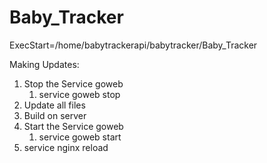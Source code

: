 # Baby_Tracker

ExecStart=/home/babytrackerapi/babytracker/Baby_Tracker

Making Updates:
1. Stop the Service goweb
   1. service goweb stop
2. Update all files
3. Build on server
4. Start the Service goweb
   1. service goweb start
5. service nginx reload
